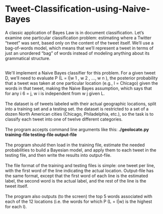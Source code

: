 # Tweet-Classification-using-Naive-Bayes

A classic application of Bayes Law is in document classification. Let’s examine one particular classification
problem: estimating where a Twitter “tweet” was sent, based only on the content of the tweet itself. We’ll
use a bag-of-words model, which means that we’ll represent a tweet in terms of just an unordered “bag” of
words instead of modeling anything about its grammatical structure. </br></br>

We'll implement a Naive Bayes classifier for this problem. For a given tweet D, we’ll need to evaluate P (L =
l|w 1 , w 2 , ..., w n ), the posterior probability that a tweet was taken at one particular location (e.g., l = Chicago)
given the words in that tweet, making the Naive Bayes assumption, which says that for any i 6 = j, w i is
independent from w j given L. </br></br>
The dataset is of tweets labeled with their actual geographic locations, split into a training set and a testing set. the dataset is restricted to a set of a dozen North American cities (Chicago, Philadelphia, etc.), so the task is to classify each tweet into one of twelve different categories.
</br></br>
The program accepts command line arguments like this:
__./geolocate.py training-file testing-file output-file__
</br></br>
The program should then load in the training file, estimate the needed probabilities to build a Bayesian
model, and apply them to each tweet in the testing file, and then write the results into output-file. </br> </br>
The file format of the training and testing files is simple: one tweet per line, with the first word of the line indicating
the actual location. Output-file has the same format, except that the first word of each line is the estimated label, the second word is the actual label, and the rest of the line is the
tweet itself. </br></br>
The program also outputs (to the screen) the top 5 words associated with each of the 12
locations (i.e. the words for which P (L = l|w) is the highest for each l).
